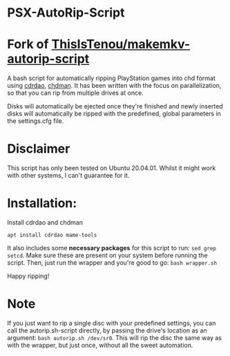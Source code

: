 # PSX-AutoRip-Script

# Fork of [ThisIsTenou/makemkv-autorip-script](https://github.com/ThisIsTenou/makemkv-autorip-script)

A bash script for automatically ripping PlayStation games into chd format using [cdrdao](http://cdrdao.sourceforge.net/), [chdman](https://wiki.recalbox.com/en/tutorials/utilities/rom-conversion/chdman).
It has been written with the focus on parallelization, so that you can rip from multiple drives at once.

Disks will automatically be ejected once they're finished and newly inserted disks will automatically be ripped with the predefined, global parameters in the settings.cfg file.

# Disclaimer
This script has only been tested on Ubuntu 20.04.01. Whilst it might work with other systems, I can't guarantee for it.

# Installation:
Install cdrdao and chdman

`apt install cdrdao mame-tools`

It also includes some **necessary packages** for this script to run: `sed grep setcd`.
Make sure these are present on your system before running the script.
Then, just run the wrapper and you're good to go: `bash wrapper.sh`

Happy ripping!

# Note
If you just want to rip a single disc with your predefined settings, you can call the autorip.sh-script directly, by passing the drive's location as an argument: `bash autorip.sh /dev/sr0`.
This will rip the disc the same way as with the wrapper, but just once, without all the sweet automation.
